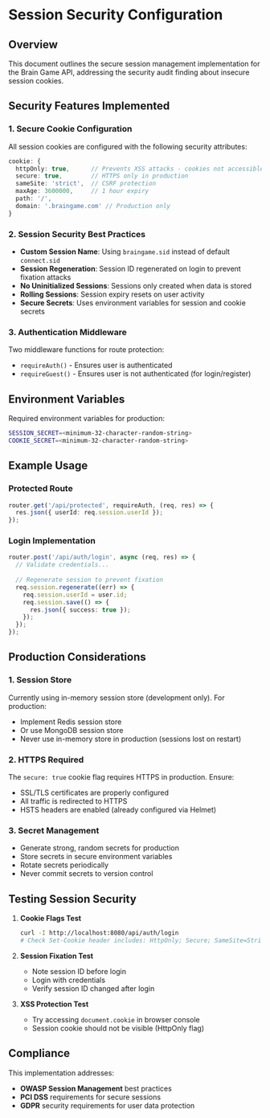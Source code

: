 # Session Security Configuration

## Overview

This document outlines the secure session management implementation for the Brain Game API, addressing the security audit finding about insecure session cookies.

## Security Features Implemented

### 1. **Secure Cookie Configuration**

All session cookies are configured with the following security attributes:

```typescript
cookie: {
  httpOnly: true,      // Prevents XSS attacks - cookies not accessible via JavaScript
  secure: true,        // HTTPS only in production
  sameSite: 'strict',  // CSRF protection
  maxAge: 3600000,     // 1 hour expiry
  path: '/',
  domain: '.braingame.com' // Production only
}
```

### 2. **Session Security Best Practices**

- **Custom Session Name**: Using `braingame.sid` instead of default `connect.sid`
- **Session Regeneration**: Session ID regenerated on login to prevent fixation attacks
- **No Uninitialized Sessions**: Sessions only created when data is stored
- **Rolling Sessions**: Session expiry resets on user activity
- **Secure Secrets**: Uses environment variables for session and cookie secrets

### 3. **Authentication Middleware**

Two middleware functions for route protection:
- `requireAuth()` - Ensures user is authenticated
- `requireGuest()` - Ensures user is not authenticated (for login/register)

## Environment Variables

Required environment variables for production:

```bash
SESSION_SECRET=<minimum-32-character-random-string>
COOKIE_SECRET=<minimum-32-character-random-string>
```

## Example Usage

### Protected Route
```typescript
router.get('/api/protected', requireAuth, (req, res) => {
  res.json({ userId: req.session.userId });
});
```

### Login Implementation
```typescript
router.post('/api/auth/login', async (req, res) => {
  // Validate credentials...
  
  // Regenerate session to prevent fixation
  req.session.regenerate((err) => {
    req.session.userId = user.id;
    req.session.save(() => {
      res.json({ success: true });
    });
  });
});
```

## Production Considerations

### 1. **Session Store**
Currently using in-memory session store (development only). For production:
- Implement Redis session store
- Or use MongoDB session store
- Never use in-memory store in production (sessions lost on restart)

### 2. **HTTPS Required**
The `secure: true` cookie flag requires HTTPS in production. Ensure:
- SSL/TLS certificates are properly configured
- All traffic is redirected to HTTPS
- HSTS headers are enabled (already configured via Helmet)

### 3. **Secret Management**
- Generate strong, random secrets for production
- Store secrets in secure environment variables
- Rotate secrets periodically
- Never commit secrets to version control

## Testing Session Security

1. **Cookie Flags Test**
   ```bash
   curl -I http://localhost:8080/api/auth/login
   # Check Set-Cookie header includes: HttpOnly; Secure; SameSite=Strict
   ```

2. **Session Fixation Test**
   - Note session ID before login
   - Login with credentials
   - Verify session ID changed after login

3. **XSS Protection Test**
   - Try accessing `document.cookie` in browser console
   - Session cookie should not be visible (HttpOnly flag)

## Compliance

This implementation addresses:
- **OWASP Session Management** best practices
- **PCI DSS** requirements for secure sessions
- **GDPR** security requirements for user data protection